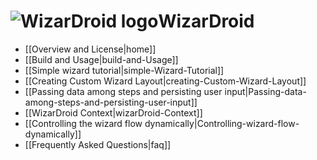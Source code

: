 # ![WizarDroid logo](http://s16.postimg.org/5zo7z6ib5/wizardroid_icon.png)WizarDroid

* [[Overview and License|home]]
* [[Build and Usage|build-and-Usage]]
* [[Simple wizard tutorial|simple-Wizard-Tutorial]]
* [[Creating Custom Wizard Layout|creating-Custom-Wizard-Layout]]
* [[Passing data among steps and persisting user input|Passing-data-among-steps-and-persisting-user-input]]
* [[WizarDroid Context|wizarDroid-Context]]
* [[Controlling the wizard flow dynamically|Controlling-wizard-flow-dynamically]]
* [[Frequently Asked Questions|faq]]
